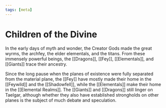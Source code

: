 ```yaml
---
tags: [meta]
---
```

# Children of the Divine

In the early days of myth and wonder, the Creator Gods made the great wyrms, the archfey, the elder elementals, and the titans. From these immensely powerful beings, the [[Dragons]], [[Fey]], [[Elementals]], and [[Giants]] trace their ancestry. 

Since the long pause when the planes of existence were fully separated from the material plane, the [[Fey]] have mostly made their home in the [[Feywild]] and the [[Shadowfell]], while the [[Elementals]] make their home in the [[Elemental Realms]]. The [[Giants]] and [[Dragons]] still linger on Taelgar, although whether they also have established strongholds on other planes is the subject of much debate and speculation. 